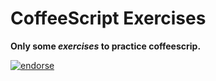 # CoffeeScript Exercises

**Only some *exercises* to practice coffeescrip.**

[![endorse](https://api.coderwall.com/engell/endorsecount.png)](https://coderwall.com/engell)
